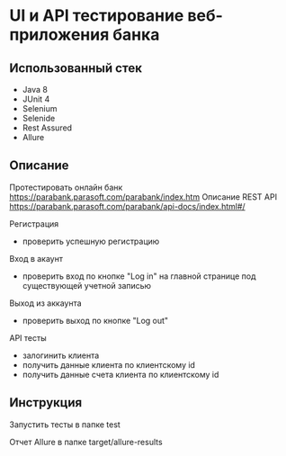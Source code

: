 # UI и API тестирование веб-приложения банка

## **Использованный стек**
* Java 8
* JUnit 4
* Selenium
* Selenide
* Rest Assured
* Allure

## Описание

Протестировать онлайн банк https://parabank.parasoft.com/parabank/index.htm
Описание REST API https://parabank.parasoft.com/parabank/api-docs/index.html#/

Регистрация
- проверить успешную регистрацию

Вход в акаунт
- проверить вход по кнопке "Log in" на главной странице под существующей учетной записью

Выход из аккаунта
- проверить выход по кнопке "Log out"

API тесты
- залогинить клиента
- получить данные клиента по клиентскому id
- получить данные счета клиента по клиентскому id

## Инструкция

Запустить тесты в папке test

Отчет Allure в папке target/allure-results